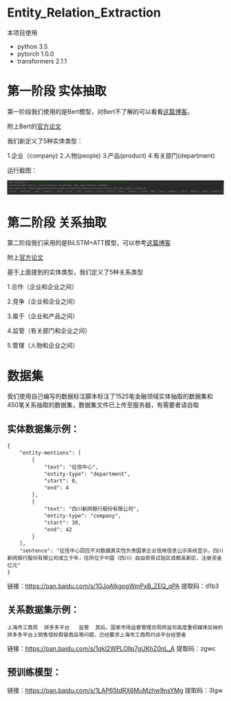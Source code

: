 # Entity_Relation_Extraction

本项目使用

- python 3.5
- pytorch 1.0.0
- transformers  2.1.1

# 第一阶段 实体抽取

第一阶段我们使用的是Bert模型，对Bert不了解的可以看看[这篇博客]( https://leemeng.tw/attack_on_bert_transfer_learning_in_nlp.html )。

附上Bert的[官方论文](https://arxiv.org/abs/1810.04805)

我们新定义了5种实体类型：

1.企业（company)  2.人物(people)  3.产品(product)  4.有关部门(department)

运行截图：

![TIM图片20191118155833](https://github.com/1024642475/Entity_Relation_Extraction/blob/master/demo_photo.png)

# 第二阶段 关系抽取

第二阶段我们采用的是BiLSTM+ATT模型，可以参考[这篇博客](https://blog.csdn.net/buppt/article/details/82961979)

附上[官方论文](https://www.aclweb.org/anthology/P16-2034.pdf)

基于上面提到的实体类型，我们定义了5种关系类型

1.合作（企业和企业之间） 

2.竞争（企业和企业之间） 

3.属于（企业和产品之间） 

4.监管（有关部门和企业之间）

5.管理（人物和企业之间） 


# 数据集

我们使用自己编写的数据标注脚本标注了1525笔金融领域实体抽取的数据集和450笔关系抽取的数据集，数据集文件已上传至服务器，有需要者请自取

## 实体数据集示例：

```
{
    "entity-mentions": [
        {
            "text": "征信中心",
            "entity-type": "department",
            "start": 0,
            "end": 4
        },
        {
            "text": "四川新网银行股份有限公司",
            "entity-type": "company",
            "start": 30,
            "end": 42
        }
    ],
    "sentence": "征信中心回应不对数据真实性负责国家企业信用信息公示系统显示，四川新网银行股份有限公司成立于年，住所位于中国（四川）自由贸易试验区成都高新区，注册资金亿元"
}
```
链接：https://pan.baidu.com/s/1GJoAlkgogWmPxB_ZEQ_qPA 
提取码：d1b3 

## 关系数据集示例：

    上海市工商局  拼多多平台   监管  其后，国家市场监督管理总局网监司高度重视媒体反映的拼多多平台上销售侵权假冒商品等问题，已经要求上海市工商局约谈平台经营者

链接：https://pan.baidu.com/s/1qkI2WPLOllp7gUKhZ0nL_A 
提取码：zgwc 

## 预训练模型：
链接：https://pan.baidu.com/s/1LAP65tdRX6MuMzhw9nsYMg 
提取码：3lgw 
